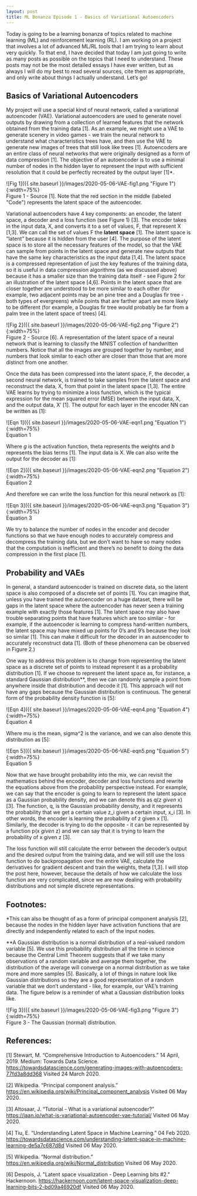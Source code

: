 ```yaml
---
layout: post
title: ML Bonanza Episode 1 - Basics of Variational Autoencoders
---
```


Today is going to be a learning bonanza of topics related to machine learning (ML) and reinforcement learning (RL). I am working on a project that involves a lot of advanced ML/RL tools that I am trying to learn about very quickly. To that end, I have decided that today I am just going to write as many posts as possible on the topics that I need to understand. These posts may not be the most detailed essays I have ever written, but as always I will do my best to read several sources, cite them as appropriate, and only write about things I actually understand. Let’s go!

## Basics of Variational Autoencoders

My project will use a special kind of neural network, called a variational autoencoder (VAE).  Variational autoencoders are used to generate novel outputs by drawing from a collection of learned features that the network obtained from the training data [1]. As an example, we might use a VAE to generate scenery in video games - we train the neural network to understand what characteristics trees have, and then use the VAE to generate new images of trees that still look like trees [1]. Autoencoders are an entire class of neural networks that were originally designed as a form of data compression [1]. The objective of an autoencoder is to use a minimal number of nodes in the hidden layer to represent the input with sufficient resolution that it could be perfectly recreated by the output layer [1]*. 

![Fig 1]({{ site.baseurl }}/images/2020-05-06-VAE-fig1.png "Figure 1"){:width=75%}     
Figure 1 - Source [1]. Note that the red section in the middle (labeled "Code") represents the latent space of the autoencoder.  

Variational autoencoders have 4 key components: an encoder, the latent space, a decoder and a loss function (see Figure 1) [3]. The encoder takes in the input data, X, and converts it to a set of values, F, that represent X [1,3]. We can call the set of values F the **latent space** [1]. The latent space is “latent” because it is hidden from the user [4]. The purpose of the latent space is to store all the necessary features of the model, so that the VAE can sample from points in the latent space and generate new outputs that have the same key characteristics as the input data [1,4]. The latent space is a compressed representation of just the key features of the training data, so it is useful in data compression algorithms (as we discussed above) because it has a smaller size than the training data itself - see Figure 2 for an illustration of the latent space [4,6]. Points in the latent space that are closer together are understood to be more similar to each other (for example, two adjacent points may be an pine tree and a Douglas fir tree - both types of evergreens) while points that are farther apart are more likely to be different (for example, a Douglas fir tree would probably be far from a palm tree in the latent space of trees) [4]. 

![Fig 2]({{ site.baseurl }}/images/2020-05-06-VAE-fig2.png "Figure 2"){:width=75%}     
Figure 2 - Source [6]. A representation of the latent space of a neural network that is learning to classify the MNIST collection of handwritten numbers. Notice that all the images are grouped together by number, and numbers that look similar to each other are closer than those that are more distinct from one another.    

Once the data has been compressed into the latent space, F, the decoder, a second neural network, is trained to take samples from the latent space and reconstruct the data, X, from that point in the latent space [1,3]. The entire VAE learns by trying to minimize a loss function, which is the typical expression for the mean squared error (MSE) between the input data, X, and the output data, X’ [1]. The output for each layer in the encoder NN can be written as [1]: 

![Eqn 1]({{ site.baseurl }}/images/2020-05-06-VAE-eqn1.png "Equation 1"){:width=75%}     
Equation 1

Where _g_ is the activation function, theta represents the weights and _b_ represents the bias terms [1]. The input data is X. We can also write the output for the decoder as [1]: 

![Eqn 2]({{ site.baseurl }}/images/2020-05-06-VAE-eqn2.png "Equation 2"){:width=75%}     
Equation 2

And therefore we can write the loss function for this neural network as [1]: 

![Eqn 3]({{ site.baseurl }}/images/2020-05-06-VAE-eqn3.png "Equation 3"){:width=75%}     
Equation 3

We try to balance the number of nodes in the encoder and decoder functions so that we have enough nodes to accurately compress and decompress the training data, but we don’t want to have so many nodes that the computation is inefficient and there’s no benefit to doing the data compression in the first place [1]. 

## Probability and VAEs

In general, a standard autoencoder is trained on discrete data, so the latent space is also composed of a discrete set of points [1]. You can imagine that, unless you have trained the autoencoder on a huge dataset, there will be gaps in the latent space where the autoencoder has never seen a training example with exactly those features [1]. The latent space may also have trouble separating points that have features which are too similar - for example, if the autoencoder is learning to compress hand-written numbers, the latent space may have mixed up points for 0’s and 9’s because they look so similar [1]. This can make it difficult for the decoder in an autoencoder to accurately reconstruct data [1]. (Both of these phenomena can be observed in Figure 2.)

One way to address this problem is to change from representing the latent space as a discrete set of points to instead represent it as a probability distribution [1]. If we choose to represent the latent space as, for instance, a standard Gaussian distribution**, then we can randomly sample a point from anywhere inside that distribution and decode it [1]. This approach will not have any gaps because the Gaussian distribution is continuous. The general form of the probability density function is [5]: 

![Eqn 4]({{ site.baseurl }}/images/2020-05-06-VAE-eqn4.png "Equation 4"){:width=75%}     
Equation 4

Where mu is the mean, sigma^2 is the variance, and we can also denote this distribution as [5]: 

![Eqn 5]({{ site.baseurl }}/images/2020-05-06-VAE-eqn5.png "Equation 5"){:width=75%}     
Equation 5

Now that we have brought probability into the mix, we can revisit the mathematics behind the encoder, decoder and loss functions and rewrite the equations above from the probability perspective instead. For example, we can say that the encoder is going to learn to represent the latent space as a Gaussian probability density, and we can denote this as q(z _given_ x) [3]. The function, q, is the Gaussian probability density, and it represents the probability that we get a certain value z_i given a certain input, x_i [3]. In other words, the encoder is learning the probability of z given x [1]. Similarly, the decoder is trying to do the opposite - it can be represented by a function p(x _given_ z) and we can say that it is trying to learn the probability of x given z [3]. 

The loss function will still calculate the error between the decoder’s output and the desired output from the training data, and we will still use the loss function to do backpropagation over the entire VAE, calculate the derivatives for gradient descent and train the weights, theta [1,3]. I will stop the post here, however, because the details of how we calculate the loss function are very complicated, since we are now dealing with probability distributions and not simple discrete representations. 

## Footnotes: 
*This can also be thought of as a form of principal component analysis [2], because the nodes in the hidden layer have activation functions that are directly and independently related to each of the input nodes.

**A Gaussian distribution is a normal distribution of a real-valued random variable [5]. We use this probability distribution all the time in science because the Central Limit Theorem suggests that if we take many observations of a random variable and average them together, the distribution of the average will converge on a normal distribution as we take more and more samples [5]. Basically, a lot of things in nature look like Gaussian distributions so they are a good representation of a random variable that we don’t understand - like, for example, our VAE’s training data. The figure below is a reminder of what a Gaussian distribution looks like. 

![Fig 3]({{ site.baseurl }}/images/2020-05-06-VAE-fig3.png "Figure 3"){:width=75%}     
Figure 3 - The Gaussian (normal) distribution.

## References:
[1] Stewart, M. “Comprehensive Introduction to Autoencoders.” 14 April, 2019. Medium: Towards Data Science. <https://towardsdatascience.com/generating-images-with-autoencoders-77fd3a8dd368> Visited 24 March 2020. 

[2] Wikipedia. “Principal component analysis.” <https://en.wikipedia.org/wiki/Principal_component_analysis> Visited 06 May 2020. 

[3] Altosaar, J. “Tutorial - What is a variational autoencoder?” <https://jaan.io/what-is-variational-autoencoder-vae-tutorial/>  Visited 06 May 2020. 

[4] Tiu, E. “Understanding Latent Space in Machine Learning.” 04 Feb 2020. <https://towardsdatascience.com/understanding-latent-space-in-machine-learning-de5a7c687d8d> Visited 06 May 2020. 

[5] Wikipedia. “Normal distribution.” <https://en.wikipedia.org/wiki/Normal_distribution> Visited 06 May 2020. 

[6] Despois, J. "Latent space visualization - Deep Learning bits #2." Hackernoon. <https://hackernoon.com/latent-space-visualization-deep-learning-bits-2-bd09a46920df> Visited 06 May 2020. 
